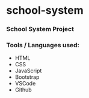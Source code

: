# school-system

### School System Project

### Tools / Languages used:
+ HTML
+ CSS
+ JavaScript
+ Bootstrap
+ VSCode
+ Github